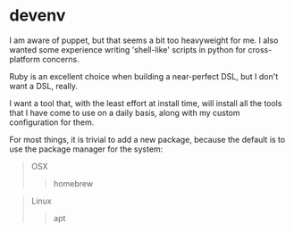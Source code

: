 devenv
======

I am aware of puppet, but that seems a bit too heavyweight for me. I also wanted some experience writing 'shell-like' scripts in python for cross-platform concerns.

Ruby is an excellent choice when building a near-perfect DSL, but I don't want a DSL, really.

I want a tool that, with the least effort at install time, will install all the tools that I have come to use on a daily basis, along with my custom configuration for them.

For most things, it is trivial to add a new package, because the default is to use the package manager for the system:

> OSX
> > homebrew

> Linux
> > apt
